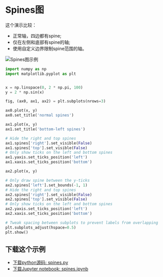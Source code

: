 # Spines图

这个演示比较：

 - 正常轴，四边都有spine;
 - 仅在左侧和底部有spine的轴;
 - 使用自定义边界限制spine范围的轴。

![Spines图示例](https://matplotlib.org/_images/sphx_glr_spines_001.png)

```python
import numpy as np
import matplotlib.pyplot as plt


x = np.linspace(0, 2 * np.pi, 100)
y = 2 * np.sin(x)

fig, (ax0, ax1, ax2) = plt.subplots(nrows=3)

ax0.plot(x, y)
ax0.set_title('normal spines')

ax1.plot(x, y)
ax1.set_title('bottom-left spines')

# Hide the right and top spines
ax1.spines['right'].set_visible(False)
ax1.spines['top'].set_visible(False)
# Only show ticks on the left and bottom spines
ax1.yaxis.set_ticks_position('left')
ax1.xaxis.set_ticks_position('bottom')

ax2.plot(x, y)

# Only draw spine between the y-ticks
ax2.spines['left'].set_bounds(-1, 1)
# Hide the right and top spines
ax2.spines['right'].set_visible(False)
ax2.spines['top'].set_visible(False)
# Only show ticks on the left and bottom spines
ax2.yaxis.set_ticks_position('left')
ax2.xaxis.set_ticks_position('bottom')

# Tweak spacing between subplots to prevent labels from overlapping
plt.subplots_adjust(hspace=0.5)
plt.show()
```

## 下载这个示例
            
- [下载python源码: spines.py](https://matplotlib.org/_downloads/spines.py)
- [下载Jupyter notebook: spines.ipynb](https://matplotlib.org/_downloads/spines.ipynb)